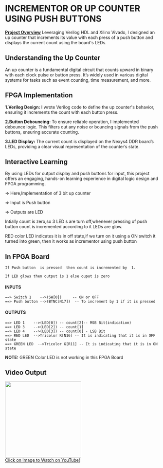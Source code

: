 # INCREMENTOR OR UP COUNTER USING PUSH BUTTONS

<u> **Project Overview**</u> 
Leveraging Verilog HDL and Xilinx Vivado, I designed an up counter that increments its value with each press of a push button and displays the current count using the board's LEDs.

## Understanding the Up Counter
An up counter is a fundamental digital circuit that counts upward in binary with each clock pulse or button press. It’s widely used in various digital systems for tasks such as event counting, time measurement, and more.

## FPGA Implementation
**1.Verilog Design:** I wrote Verilog code to define the up counter's behavior, ensuring it increments the count with each button press.

**2.Button Debouncing:** To ensure reliable operation, I implemented debounce logic. This filters out any noise or bouncing signals from the push buttons, ensuring accurate counting.

**3.LED Display:** The current count is displayed on the Nexys4 DDR board’s LEDs, providing a clear visual representation of the counter’s state.

## Interactive Learning
By using LEDs for output display and push buttons for input, this project offers an engaging, hands-on learning experience in digital logic design and FPGA programming.


=> Here,Implementation of 3 bit up counter

=> Input is Push button

=> Outputs are LED

Intially count is zero,so 3 LED s are turn off,whenever pressing of push button count is incremented according to it LEDs are glow.

RED color LED indicates it is in off state,if we turn on it using a ON switch it turned into green, then it works as incrementor using push button

  ## In FPGA Board
  
    If Push button  is pressed  then count is incremented by  1.

    If LED glows then output is 1 else ouput is zero
    
  #### INPUTS
    ==> Switch 1    -->(SW[0])     -- ON or OFF
    ==> Push button -->(BTNC[N17])  -- To increment by 1 if it is pressed

  #### OUTPUTS
    ==> LED 1    -->(LED[0]) -- count[2]-- MSB Bit(indication)
    ==> LED 3    -->(LED[2]) -- count[1]
    ==> LED 4    -->(LED[3]) -- count[0] - LSB Bit
    ==> RED LED  -->Tricolor R[N16] -- It is indicating that it is in OFF state
    ==> GREEN LED  -->Tricolor G[R11] -- It is indicating that it is in ON state

  **NOTE:** GREEN Color LED is not working in this FPGA Board  


## Video Output

<a href="https://www.youtube.com/watch?v=0iT-5X0hYiA">
    <img width="250" src="https://img.youtube.com/vi/0iT-5X0hYiA/0.jpg">
    </br>Click on Image to Watch on YouTube!
</a>
